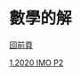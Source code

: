 # 數學的解  
[回前頁](https://whaleon120.github.io/blogs/blog.html)  

[1.2020 IMO P2](https://whaleon120.github.io/blogs/math/2020imop2)
